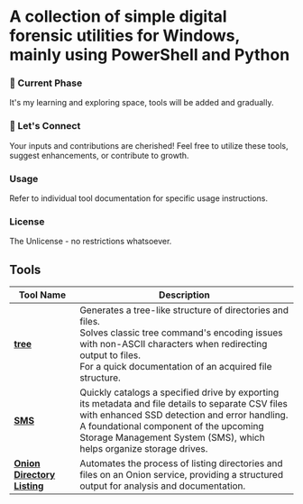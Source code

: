 # A collection of simple digital forensic utilities for Windows, mainly using PowerShell and Python #

### 🌱 Current Phase

It's my learning and exploring space, tools will be added and gradually.

### 🤗 Let's Connect

Your inputs and contributions are cherished! Feel free to utilize these tools, suggest enhancements, or contribute to growth.

### Usage

Refer to individual tool documentation for specific usage instructions.

### License

The Unlicense - no restrictions whatsoever.

## Tools

| **Tool Name**            | **Description**                                                                                                                                                                                                                                      |
|--------------------------|------------------------------------------------------------------------------------------------------------------------------------------------------------------------------------------------------------------------------------------------------|
| **[tree](./tree)**       | Generates a tree-like structure of directories and files.<br>Solves classic tree command's encoding issues with non-ASCII characters when redirecting output to files.<br>For a quick documentation of an acquired file structure.                         |
| **[SMS](./SMS)**         | Quickly catalogs a specified drive by exporting its metadata and file details to separate CSV files with enhanced SSD detection and error handling.<br>A foundational component of the upcoming Storage Management System (SMS), which helps organize storage drives. |
| **[Onion Directory Listing](./Workflows/Onion_directory_listing.md)** | Automates the process of listing directories and files on an Onion service, providing a structured output for analysis and documentation. |

